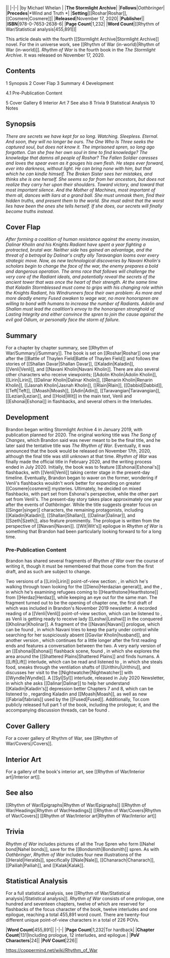 |**<Rhythm of War>**|
|-|-|
|by  Michael Whelan |
|**The Stormlight Archive**|
|**Follows**|*Oathbringer*|
|**Precedes**|*Wind and Truth *|
|**Setting**|[[Roshar\|Roshar]], [[Cosmere\|Cosmere]]|
|**Released**|November 17, 2020|
|**Publisher**||
|**ISBN**|978-0-7653-2638-6|
|**Page Count**|1,232|
|**Word Count**|[[Rhythm of War/Statistical analysis\|455,891]]|

This article deals with the fourth [[Stormlight Archive\|Stormlight Archive]] novel. For the in universe work, see [[Rhythm of War (in-world)\|Rhythm of War (in-world)]].
*Rhythm of War* is the fourth book in the *The Stormlight Archive*. It was released on November 17, 2020.

## Contents

1 Synopsis
2 Cover Flap
3 Summary
4 Development

4.1 Pre-Publication Content


5 Cover Gallery
6 Interior Art
7 See also
8 Trivia
9 Statistical Analysis
10 Notes


## Synopsis
*There are secrets we have kept for so long. Watching. Sleepless. Eternal. And soon, they will no longer be ours.*
*The One Who Is Three seeks the captured soul, but does not know it. The imprisoned spren, so long ago forgotten. Can she free her own soul in time to find knowledge? The knowledge that damns all people of Roshar?*
*The Fallen Soldier caresses and loves the spear even as it gouges his own flesh. He steps ever forward, ever into darkness, without light. He can bring none with him, but that which he can kindle himself.*
*The Broken Sister sees her mistakes, and thinks she is one herself. She seems so far from her ancestors, but does not realize they carry her upon their shoulders. Toward victory, and toward that most important silence.*
*And the Mother of Machines, most important of them all, dances with liars at a grand ball. She must unmask them, find their hidden truths, and present them to the world. She must admit that the worst lies have been the ones she tells herself.*
*If she does, our secrets will finally become truths instead.*

## Cover Flap
*After forming a coalition of human resistance against the enemy invasion, Dalinar Kholin and his Knights Radiant have spent a year fighting a protracted, brutal war. Neither side has gained an advantage, and the threat of a betrayal by Dalinar's crafty ally Taravangian looms over every strategic move.*
*Now, as new technological discoveries by Navani Kholin's scholars begin to change the face of the war, the enemy prepares a bold and dangerous operation. The arms race that follows will challenge the very core of the Radiant ideals, and potentially reveal the secrets of the ancient tower that was once the heart of their strength.*
*At the same time that Kaladin Stormblessed must come to grips with his changing role within the Knights Radiant, his Windrunners face their own problem: As more and more deadly enemy Fused awaken to wage war, no more honorspren are willing to bond with humans to increase the number of Radiants. Adolin and Shallan must lead the coalition’s envoy to the honorspren stronghold of Lasting Integrity and either convince the spren to join the cause against the evil god Odium, or personally face the storm of failure.*

## Summary
For a chapter by chapter summary, see [[Rhythm of War/Summary\|/Summary]].
The book is set on [[Roshar\|Roshar]] one year after the [[Battle of Thaylen Field\|Battle of Thaylen Field]] and follows the stories of [[Shallan Davar\|Shallan Davar]], [[Kaladin\|Kaladin]], [[Venli\|Venli]], and [[Navani Kholin\|Navani Kholin]]. There are also several other characters who receive viewpoints; [[Adolin Kholin\|Adolin Kholin]], [[Lirin\|Lirin]], [[Dalinar Kholin\|Dalinar Kholin]], [[Renarin Kholin\|Renarin Kholin]], [[Jasnah Kholin\|Jasnah Kholin]], [[Rlain\|Rlain]], [[Dabbid\|Dabbid]], [[Teft\|Teft]], [[Moash\|Moash]], [[Adin\|Adin]], [[Taravangian\|Taravangian]], [[Lezian\|Lezian]], and [[Hoid\|Wit]] in the main text, Venli and [[Eshonai\|Eshonai]] in flashbacks, and several others in the Interludes.

## Development
Brandon began writing Stormlight Archive 4 in January 2019, with publication planned for 2020. The original working title was *The Song of Changes*, which Brandon said was never meant to be the final title, and he later said the tentative title was *The Rhythm of War*. Eventually, it was announced that the book would be released on November 17th, 2020, although the final title was still unknown at that time. *Rhythm of War* was finally made the official title in February 2020, and the writing process ended in July 2020.
Initially, the book was to feature [[Eshonai\|Eshonai's]] flashbacks, with [[Venli\|Venli]] taking center stage in the present-day timeline. Eventually, Brandon began to waver on the former, wondering if Venli's flashbacks wouldn't work better for expanding on greater [[Cosmere\|cosmere]] mysteries. Ultimately, he decided on mixed flashbacks, with part set from Eshonai's perspective, while the other part set from Venli's.
The present-day story takes place approximately one year after the events of *Oathbringer*. While the title suggests greater focus on [[Singer\|singer]] characters, the remaining protagonists, including [[Kaladin\|Kaladin]], [[Shallan\|Shallan]], [[Dalinar\|Dalinar]], and [[Szeth\|Szeth]], also feature prominently. The prologue is written from the perspective of [[Navani\|Navani]].
[[Wit\|Wit's]] epilogue in *Rhythm of War* is something that Brandon had been particularly looking forward to for a long time.

### Pre-Publication Content
Brandon has shared several fragments of *Rhythm of War* over the course of writing it, though it must be remembered that those come from the first draft, and as such are subject to change.

Two versions of a [[Lirin\|Lirin]] point-of-view section: , in which he's walking through town looking for the [[Dieno\|Herdazian general]], and the , in which he's examining refugees coming to [[Hearthstone\|Hearthstone]] from [[Herdaz\|Herdaz]], while keeping an eye out for the same man. The fragment turned out to be the opening of chapter one, the first draft of which was included in Brandon's November 2019 newsletter.
A recorded reading of a [[Venli\|Venli]] point-of-view section, which can be listened to , as Venli is getting ready to receive lady [[Leshwi\|Leshwi]] in the conquered [[Kholinar\|Kholinar]].
A fragment of the [[Navani\|Navani]] prologue, which can be found , in which Navani tries to keep the party under control while searching for her suspiciously absent [[Gavilar Kholin\|husband]], and another version , which continues for a little longer after the first reading ends and features a conversation between the two.
A very early version of an [[Eshonai\|Eshonai]] flashback scene, found , in which she explores the area around the [[Shattered Plains\|Shattered Plains]] and finds humans.
A [[Lift\|Lift]] interlude, which can be read and listened to , in which she steals food, sneaks through the ventilation shafts of [[Urithiru\|Urithiru]], and discusses her visit to the [[Nightwatcher\|Nightwatcher]] with [[Wyndle\|Wyndle]].
A [[Syl\|Syl]] interlude, released in July 2020 Newsletter, in which she asks [[Dalinar\|Dalinar]] to help her understand [[Kaladin\|Kaladin's]] depression better
Chapters 7 and 8, which can be listened to , regarding Kaladin and [[Moash\|Moash]], as well as new [[Fabrial\|fabrials]] used by the [[Fused\|Fused]].
Additionally, Tor.com publicly released full part 1 of the book, including the prologue; it, and the accompanying discussion threads, can be found .

## Cover Gallery
For a cover gallery of Rhythm of War, see [[Rhythm of War/Covers\|/Covers]].
## Interior Art
For a gallery of the book's interior art, see [[Rhythm of War/Interior art\|/Interior art]].
## See also
[[Rhythm of War/Epigraphs\|Rhythm of War/Epigraphs]]
[[Rhythm of War/Headings\|Rhythm of War/Headings]]
[[Rhythm of War/Covers\|Rhythm of War/Covers]]
[[Rhythm of War/Interior art\|Rhythm of War/Interior art]]
## Trivia
*Rhythm of War* includes pictures of all the True Spren who form [[Nahel bond\|Nahel bonds]], save for the [[Bondsmith\|Bondsmith]] spren.
As with *Oathbringer*, *Rhythm of War* includes four new illustrations of the [[Herald\|Heralds]], specifically [[Nale\|Nale]], [[Chanarach\|Chanarach]], [[Pailiah\|Pailiah]], and [[Kalak\|Kalak]].
## Statistical Analysis
For a full statistical analysis, see [[Rhythm of War/Statistical analysis\|/Statistical analysis]].
*Rhythm of War* consists of one prologue, one hundred and seventeen chapters, twelve of which are reserved for flashbacks of the focus character of the book, twelve interludes and one epilogue, reaching a total 455,891 word count. There are twenty-four different unique point-of-view characters in a total of 226 POVs.

|**Word Count**|455,891||
|-|-|
|**Page Count**|1,232|Tor hardback|
|**Chapter Count**|131|Including prologue, 12 interludes, and epilogue.|
|**PoV Characters**|24||
|**PoV Count**|226||



https://coppermind.net/wiki/Rhythm_of_War